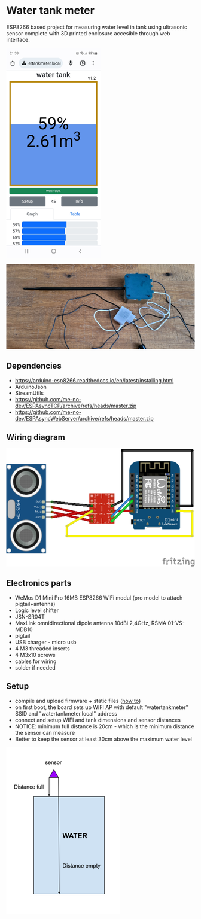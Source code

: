 # Water tank meter

ESP8266 based project for measuring water level in tank using ultrasonic sensor complete with 3D printed enclosure accesible through web interface.

<img src="imgs/screenshot_mobile.jpg" width=50% height=50%>

![Assembled box](imgs/assembled_box.jpg)

## Dependencies
* https://arduino-esp8266.readthedocs.io/en/latest/installing.html
* ArduinoJson
* StreamUtils
* https://github.com/me-no-dev/ESPAsyncTCP/archive/refs/heads/master.zip
* https://github.com/me-no-dev/ESPAsyncWebServer/archive/refs/heads/master.zip

## Wiring diagram

![Wiring diagram](imgs/wiring.png)


## Electronics parts
* WeMos D1 Mini Pro 16MB ESP8266 WiFi modul (pro model to attach pigtail+antenna)
* Logic level shifter
* JSN-SR04T 
* MaxLink omnidirectional dipole antenna 10dBi 2,4GHz, RSMA 01-VS-MDB10
* pigtail
* USB charger - micro usb
* 4 M3 threaded inserts
* 4 M3x10 screws
* cables for wiring
* solder if needed


## Setup

* compile and upload firmware + static files ([how to](https://arduino-esp8266.readthedocs.io/en/latest/filesystem.html#uploading-files-to-file-system))
* on first boot, the board sets up WIFI AP with  default "watertankmeter" SSID and "watertankmeter.local" address
* connect and setup WIFI and tank dimensions and sensor distances
* NOTICE: minimum full distance is 20cm - which is the minimum distance the sensor can measure
* Better to keep the sensor at least 30cm above the maximum water level


![Distances logic](imgs/logic.png)